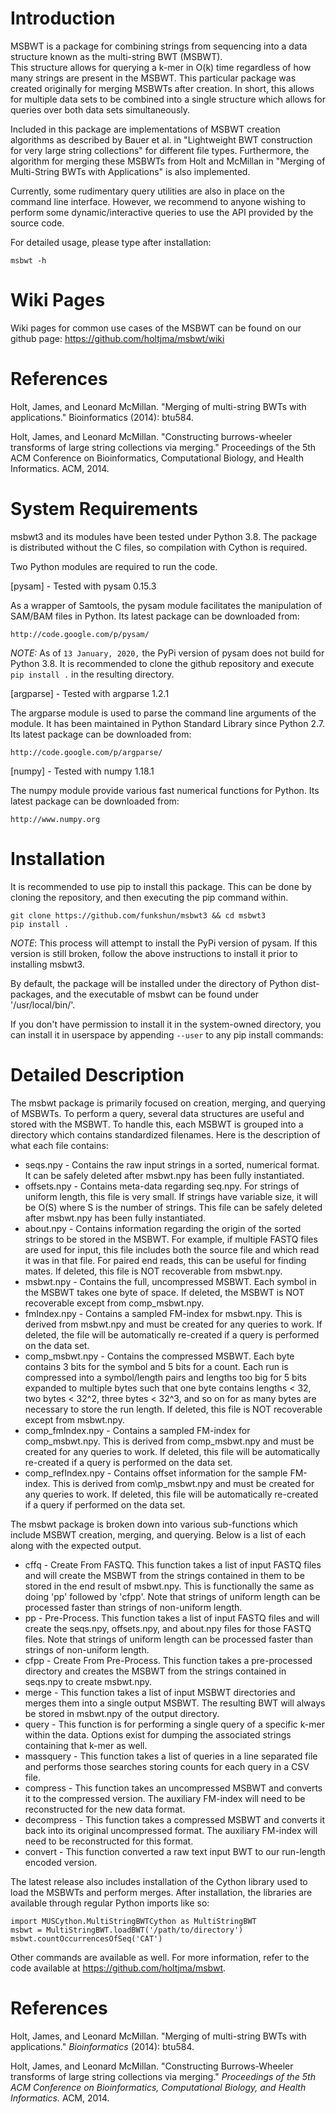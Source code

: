 Introduction
============

MSBWT is a package for combining strings from sequencing into a data structure known as the multi-string BWT (MSBWT).  
This structure allows for querying a k-mer in O(k) time regardless of how many strings are present in the MSBWT.  This
particular package was created originally for merging MSBWTs after creation.  In short, this allows for multiple data
sets to be combined into a single structure which allows for queries over both data sets simultaneously.

Included in this package are implementations of MSBWT creation algorithms as described by Bauer et al. in "Lightweight
BWT construction for very large string collections" for different file types.  Furthermore, the algorithm for merging
these MSBWTs from Holt and McMillan in "Merging of Multi-String BWTs with Applications" is also implemented.

Currently, some rudimentary query utilities are also in place on the command line interface.  However, we recommend to 
anyone wishing to perform some dynamic/interactive queries to use the API provided by the source code.

For detailed usage, please type after installation:

	msbwt -h

Wiki Pages
==========

Wiki pages for common use cases of the MSBWT can be found on our github page: https://github.com/holtjma/msbwt/wiki

References
==========

Holt, James, and Leonard McMillan. "Merging of multi-string BWTs with applications." Bioinformatics (2014): btu584.

Holt, James, and Leonard McMillan. "Constructing burrows-wheeler transforms of large string collections via merging." 
Proceedings of the 5th ACM Conference on Bioinformatics, Computational Biology, and Health Informatics. ACM, 2014.

System Requirements
===================

msbwt3 and its modules have been tested under Python 3.8.  The package is distributed without the C files,
so compilation with Cython is required.

Two Python modules are required to run the code.

[pysam] - Tested with pysam 0.15.3

As a wrapper of Samtools, the pysam module facilitates the manipulation of SAM/BAM files in Python. Its latest 
package can be downloaded from:

	http://code.google.com/p/pysam/

*NOTE:* As of ```13 January, 2020,``` the PyPi version of pysam does not build for Python 3.8.
It is recommended to clone the github repository and execute ```pip install .```
in the resulting directory.

[argparse] - Tested with argparse 1.2.1

The argparse module is used to parse the command line arguments of the module. It has been maintained in Python 
Standard Library since Python 2.7.  Its latest package can be downloaded from:

	http://code.google.com/p/argparse/

[numpy] - Tested with numpy 1.18.1

The numpy module provide various fast numerical functions for Python.  Its latest package can be downloaded from:

	http://www.numpy.org

Installation
============

It is recommended to use pip to install this package.
This can be done by cloning the repository, and then executing the pip command within.
```shell
git clone https://github.com/funkshun/msbwt3 && cd msbwt3
pip install .
```
*NOTE*: This process will attempt to install the PyPi version of pysam.
If this version is still broken, follow the above instructions to install it prior to installing msbwt3.

By default, the package will be installed under the directory of Python dist-packages, and the executable of 
msbwt can be found under '/usr/local/bin/'.

If you don't have permission to install it in the system-owned directory, you can install it in userspace by appending
```--user``` to any pip install commands:


Detailed Description
===========

The msbwt package is primarily focused on creation, merging, and querying of MSBWTs.  To perform a query, several
data structures are useful and stored with the MSBWT.  To handle this, each MSBWT is grouped into a directory which
contains standardized filenames.  Here is the description of what each file contains:

 * seqs.npy - Contains the raw input strings in a sorted, numerical format. It can be safely deleted after msbwt.npy has been fully instantiated.
 * offsets.npy - Contains meta-data regarding seq.npy.  For strings of uniform length, this file is very small. If strings have variable size, it will be O(S) where S is the number of strings.  This file can be safely deleted after msbwt.npy has been fully instantiated.
 * about.npy - Contains information regarding the origin of the sorted strings to be stored in the MSBWT.  For example, if multiple FASTQ files are used for input, this file includes both the source file and which read it was in that file.  For paired end reads, this can be useful for finding mates. If deleted, this file is NOT recoverable from msbwt.npy.
 * msbwt.npy - Contains the full, uncompressed MSBWT.  Each symbol in the MSBWT takes one byte of space.  If deleted, the MSBWT is NOT recoverable except from comp_msbwt.npy.
 * fmIndex.npy - Contains a sampled FM-index for msbwt.npy.  This is derived from msbwt.npy and must be created for any queries to work.  If deleted, the file will be automatically re-created if a query is performed on the data set.
 * comp\_msbwt.npy - Contains the compressed MSBWT.  Each byte contains 3 bits for the symbol and 5 bits for a count. Each run is compressed into a symbol/length pairs and lengths too big for 5 bits expanded to multiple bytes such that one byte contains lengths < 32, two bytes < 32^2, three bytes < 32^3, and so on for as many bytes are necessary to store the run length.  If deleted, this file is NOT recoverable except from msbwt.npy.
 * comp\_fmIndex.npy	- Contains a sampled FM-index for comp\_msbwt.npy.  This is derived from comp\_msbwt.npy and must be created for any queries to work.  If deleted, this file will be automatically re-created if a query is performed on the data set.
 * comp\_refIndex.npy - Contains offset information for the sample FM-index.  This is derived from com\p_msbwt.npy and must be created for any queries to work.  If deleted, this file will be automatically re-created if a query if performed on the data set.

The msbwt package is broken down into various sub-functions which include MSBWT creation, merging, and querying.  Below is a
list of each along with the expected output.

 * cffq - Create From FASTQ.  This function takes a list of input FASTQ files and will create the MSBWT from the strings contained in them to be stored in the end result of msbwt.npy.  This is functionally the same as doing 'pp' followed by 'cfpp'.  Note that strings of uniform length can be processed faster than strings of non-uniform length.
 * pp - Pre-Process.  This function takes a list of input FASTQ files and will create the seqs.npy, offsets.npy, and about.npy files for those FASTQ files.  Note that strings of uniform length can be processed faster than strings of non-uniform length.
 * cfpp - Create From Pre-Process.  This function takes a pre-processed directory and creates the MSBWT from the strings contained in seqs.npy to create msbwt.npy.
 * merge - This function takes a list of input MSBWT directories and merges them into a single output MSBWT.  The resulting BWT will always be stored in msbwt.npy of the output directory.
 * query - This function is for performing a single query of a specific k-mer within the data.  Options exist for dumping the associated strings containing that k-mer as well.
 * massquery - This function takes a list of queries in a line separated file and performs those searches storing counts for each query in a CSV file.
 * compress - This function takes an uncompressed MSBWT and converts it to the compressed version.  The auxiliary FM-index will need to be reconstructed for the new data format.
 * decompress - This function takes a compressed MSBWT and converts it back into its original uncompressed format. The auxiliary FM-index will need to be reconstructed for this format.
 * convert - This function converted a raw text input BWT to our run-length encoded version.

The latest release also includes installation of the Cython library used to load the MSBWTs and perform merges.  After 
installation, the libraries are available through regular Python imports like so:

	import MUSCython.MultiStringBWTCython as MultiStringBWT
	msbwt = MultiStringBWT.loadBWT('/path/to/directory')
	msbwt.countOccurrencesOfSeq('CAT')

Other commands are available as well. For more information, refer to the code available at https://github.com/holtjma/msbwt.

References
==========
Holt, James, and Leonard McMillan. "Merging of multi-string BWTs with applications." *Bioinformatics* (2014): btu584.

Holt, James, and Leonard McMillan. "Constructing Burrows-Wheeler transforms of large string collections via merging." *Proceedings of the 5th ACM Conference on Bioinformatics, Computational Biology, and Health Informatics.* ACM, 2014.
